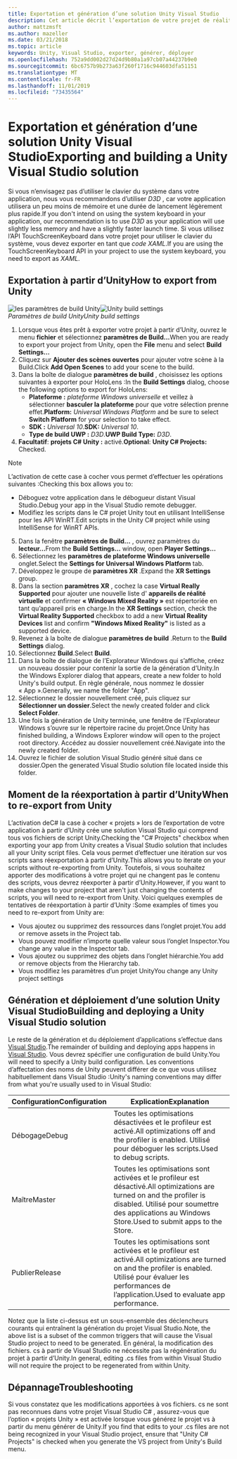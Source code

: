 ```yaml
---
title: Exportation et génération d’une solution Unity Visual Studio
description: Cet article décrit l’exportation de votre projet de réalité mixte à partir d’Unity afin que vous puissiez le générer et le déployer dans Visual Studio.
author: mattzmsft
ms.author: mazeller
ms.date: 03/21/2018
ms.topic: article
keywords: Unity, Visual Studio, exporter, générer, déployer
ms.openlocfilehash: 752a9dd002d27d24d9b80a1a97cb07a44237b9e0
ms.sourcegitcommit: 6bc6757b9b273a63f260f1716c944603dfa51151
ms.translationtype: MT
ms.contentlocale: fr-FR
ms.lasthandoff: 11/01/2019
ms.locfileid: "73435564"
---
```

# <a name="exporting-and-building-a-unity-visual-studio-solution"></a><span data-ttu-id="6cde9-104">Exportation et génération d’une solution Unity Visual Studio</span><span class="sxs-lookup"><span data-stu-id="6cde9-104">Exporting and building a Unity Visual Studio solution</span></span>

<span data-ttu-id="6cde9-105">Si vous n’envisagez pas d’utiliser le clavier du système dans votre application, nous vous recommandons d’utiliser *D3D* , car votre application utilisera un peu moins de mémoire et une durée de lancement légèrement plus rapide.</span><span class="sxs-lookup"><span data-stu-id="6cde9-105">If you don't intend on using the system keyboard in your application, our recommendation is to use *D3D* as your application will use slightly less memory and have a slightly faster launch time.</span></span> <span data-ttu-id="6cde9-106">Si vous utilisez l’API TouchScreenKeyboard dans votre projet pour utiliser le clavier du système, vous devez exporter en tant que *code XAML*.</span><span class="sxs-lookup"><span data-stu-id="6cde9-106">If you are using the TouchScreenKeyboard API in your project to use the system keyboard, you need to export as *XAML*.</span></span>

## <a name="how-to-export-from-unity"></a><span data-ttu-id="6cde9-107">Exportation à partir d’Unity</span><span class="sxs-lookup"><span data-stu-id="6cde9-107">How to export from Unity</span></span>

<span data-ttu-id="6cde9-108">![les paramètres de build Unity](images/unitybuildsettings-300px.png)</span><span class="sxs-lookup"><span data-stu-id="6cde9-108">![Unity build settings](images/unitybuildsettings-300px.png)</span></span><br>
<span data-ttu-id="6cde9-109">*Paramètres de build Unity*</span><span class="sxs-lookup"><span data-stu-id="6cde9-109">*Unity build settings*</span></span>

1. <span data-ttu-id="6cde9-110">Lorsque vous êtes prêt à exporter votre projet à partir d’Unity, ouvrez le menu **fichier** et sélectionnez **paramètres de Build...**</span><span class="sxs-lookup"><span data-stu-id="6cde9-110">When you are ready to export your project from Unity, open the **File** menu and select **Build Settings...**</span></span>
2. <span data-ttu-id="6cde9-111">Cliquez sur **Ajouter des scènes ouvertes** pour ajouter votre scène à la Build.</span><span class="sxs-lookup"><span data-stu-id="6cde9-111">Click **Add Open Scenes** to add your scene to the build.</span></span>
3. <span data-ttu-id="6cde9-112">Dans la boîte de dialogue **paramètres de build** , choisissez les options suivantes à exporter pour HoloLens :</span><span class="sxs-lookup"><span data-stu-id="6cde9-112">In the **Build Settings** dialog, choose the following options to export for HoloLens:</span></span>
   * <span data-ttu-id="6cde9-113">**Plateforme :** *plateforme Windows universelle* et veillez à sélectionner **basculer la plateforme** pour que votre sélection prenne effet.</span><span class="sxs-lookup"><span data-stu-id="6cde9-113">**Platform:** *Universal Windows Platform* and be sure to select **Switch Platform** for your selection to take effect.</span></span>
   * <span data-ttu-id="6cde9-114">**SDK :** *Universal 10*.</span><span class="sxs-lookup"><span data-stu-id="6cde9-114">**SDK:** *Universal 10*.</span></span>
   * <span data-ttu-id="6cde9-115">**Type de build UWP :** *D3D*.</span><span class="sxs-lookup"><span data-stu-id="6cde9-115">**UWP Build Type:** *D3D*.</span></span>
4. <span data-ttu-id="6cde9-116">**Facultatif**: **projets C# Unity :** activé.</span><span class="sxs-lookup"><span data-stu-id="6cde9-116">**Optional**: **Unity C# Projects:** Checked.</span></span>

>[!NOTE]
><span data-ttu-id="6cde9-117">L’activation de cette case à cocher vous permet d’effectuer les opérations suivantes :</span><span class="sxs-lookup"><span data-stu-id="6cde9-117">Checking this box allows you to:</span></span>
>* <span data-ttu-id="6cde9-118">Déboguez votre application dans le débogueur distant Visual Studio.</span><span class="sxs-lookup"><span data-stu-id="6cde9-118">Debug your app in the Visual Studio remote debugger.</span></span>
>* <span data-ttu-id="6cde9-119">Modifiez les scripts dans le C# projet Unity tout en utilisant IntelliSense pour les API WinRT.</span><span class="sxs-lookup"><span data-stu-id="6cde9-119">Edit scripts in the Unity C# project while using IntelliSense for WinRT APIs.</span></span>

5. <span data-ttu-id="6cde9-120">Dans la fenêtre **paramètres de Build...** , ouvrez paramètres du **lecteur...**</span><span class="sxs-lookup"><span data-stu-id="6cde9-120">From the **Build Settings...** window, open **Player Settings...**</span></span>
6. <span data-ttu-id="6cde9-121">Sélectionnez les **paramètres de plateforme Windows universelle** onglet.</span><span class="sxs-lookup"><span data-stu-id="6cde9-121">Select the **Settings for Universal Windows Platform** tab.</span></span>
7. <span data-ttu-id="6cde9-122">Développez le groupe de **paramètres XR** .</span><span class="sxs-lookup"><span data-stu-id="6cde9-122">Expand the **XR Settings** group.</span></span>
8. <span data-ttu-id="6cde9-123">Dans la section **paramètres XR** , cochez la case **Virtual Really Supported** pour ajouter une nouvelle liste d' **appareils de réalité virtuelle** et confirmer **« Windows Mixed Reality »** est répertoriée en tant qu’appareil pris en charge.</span><span class="sxs-lookup"><span data-stu-id="6cde9-123">In the **XR Settings** section, check the **Virtual Reality Supported** checkbox to add a new **Virtual Reality Devices** list and confirm **"Windows Mixed Reality"** is listed as a supported device.</span></span>
9. <span data-ttu-id="6cde9-124">Revenez à la boîte de dialogue **paramètres de build** .</span><span class="sxs-lookup"><span data-stu-id="6cde9-124">Return to the **Build Settings** dialog.</span></span>
10. <span data-ttu-id="6cde9-125">Sélectionnez **Build**.</span><span class="sxs-lookup"><span data-stu-id="6cde9-125">Select **Build**.</span></span>
11. <span data-ttu-id="6cde9-126">Dans la boîte de dialogue de l’Explorateur Windows qui s’affiche, créez un nouveau dossier pour contenir la sortie de la génération d’Unity.</span><span class="sxs-lookup"><span data-stu-id="6cde9-126">In the Windows Explorer dialog that appears, create a new folder to hold Unity's build output.</span></span> <span data-ttu-id="6cde9-127">En règle générale, nous nommez le dossier « App ».</span><span class="sxs-lookup"><span data-stu-id="6cde9-127">Generally, we name the folder "App".</span></span>
12. <span data-ttu-id="6cde9-128">Sélectionnez le dossier nouvellement créé, puis cliquez sur **Sélectionner un dossier**.</span><span class="sxs-lookup"><span data-stu-id="6cde9-128">Select the newly created folder and click **Select Folder**.</span></span>
13. <span data-ttu-id="6cde9-129">Une fois la génération de Unity terminée, une fenêtre de l’Explorateur Windows s’ouvre sur le répertoire racine du projet.</span><span class="sxs-lookup"><span data-stu-id="6cde9-129">Once Unity has finished building, a Windows Explorer window will open to the project root directory.</span></span> <span data-ttu-id="6cde9-130">Accédez au dossier nouvellement créé.</span><span class="sxs-lookup"><span data-stu-id="6cde9-130">Navigate into the newly created folder.</span></span>
14. <span data-ttu-id="6cde9-131">Ouvrez le fichier de solution Visual Studio généré situé dans ce dossier.</span><span class="sxs-lookup"><span data-stu-id="6cde9-131">Open the generated Visual Studio solution file located inside this folder.</span></span>

## <a name="when-to-re-export-from-unity"></a><span data-ttu-id="6cde9-132">Moment de la réexportation à partir d’Unity</span><span class="sxs-lookup"><span data-stu-id="6cde9-132">When to re-export from Unity</span></span>

<span data-ttu-id="6cde9-133">L’activation deC# la case à cocher « projets » lors de l’exportation de votre application à partir d’Unity crée une solution Visual Studio qui comprend tous vos fichiers de script Unity.</span><span class="sxs-lookup"><span data-stu-id="6cde9-133">Checking the "C# Projects" checkbox when exporting your app from Unity creates a Visual Studio solution that includes all your Unity script files.</span></span> <span data-ttu-id="6cde9-134">Cela vous permet d’effectuer une itération sur vos scripts sans réexportation à partir d’Unity.</span><span class="sxs-lookup"><span data-stu-id="6cde9-134">This allows you to iterate on your scripts without re-exporting from Unity.</span></span> <span data-ttu-id="6cde9-135">Toutefois, si vous souhaitez apporter des modifications à votre projet qui ne changent pas le contenu des scripts, vous devrez réexporter à partir d’Unity.</span><span class="sxs-lookup"><span data-stu-id="6cde9-135">However, if you want to make changes to your project that aren't just changing the contents of scripts, you will need to re-export from Unity.</span></span> <span data-ttu-id="6cde9-136">Voici quelques exemples de tentatives de réexportation à partir d’Unity :</span><span class="sxs-lookup"><span data-stu-id="6cde9-136">Some examples of times you need to re-export from Unity are:</span></span>
* <span data-ttu-id="6cde9-137">Vous ajoutez ou supprimez des ressources dans l’onglet projet.</span><span class="sxs-lookup"><span data-stu-id="6cde9-137">You add or remove assets in the Project tab.</span></span>
* <span data-ttu-id="6cde9-138">Vous pouvez modifier n’importe quelle valeur sous l’onglet Inspector.</span><span class="sxs-lookup"><span data-stu-id="6cde9-138">You change any value in the Inspector tab.</span></span>
* <span data-ttu-id="6cde9-139">Vous ajoutez ou supprimez des objets dans l’onglet hiérarchie.</span><span class="sxs-lookup"><span data-stu-id="6cde9-139">You add or remove objects from the Hierarchy tab.</span></span>
* <span data-ttu-id="6cde9-140">Vous modifiez les paramètres d’un projet Unity</span><span class="sxs-lookup"><span data-stu-id="6cde9-140">You change any Unity project settings</span></span>

## <a name="building-and-deploying-a-unity-visual-studio-solution"></a><span data-ttu-id="6cde9-141">Génération et déploiement d’une solution Unity Visual Studio</span><span class="sxs-lookup"><span data-stu-id="6cde9-141">Building and deploying a Unity Visual Studio solution</span></span>

<span data-ttu-id="6cde9-142">Le reste de la génération et du déploiement d’applications s’effectue dans [Visual Studio](using-visual-studio.md).</span><span class="sxs-lookup"><span data-stu-id="6cde9-142">The remainder of building and deploying apps happens in [Visual Studio](using-visual-studio.md).</span></span> <span data-ttu-id="6cde9-143">Vous devrez spécifier une configuration de build Unity.</span><span class="sxs-lookup"><span data-stu-id="6cde9-143">You will need to specify a Unity build configuration.</span></span> <span data-ttu-id="6cde9-144">Les conventions d’affectation des noms de Unity peuvent différer de ce que vous utilisez habituellement dans Visual Studio :</span><span class="sxs-lookup"><span data-stu-id="6cde9-144">Unity's naming conventions may differ from what you're usually used to in Visual Studio:</span></span>

|  <span data-ttu-id="6cde9-145">Configuration</span><span class="sxs-lookup"><span data-stu-id="6cde9-145">Configuration</span></span>  |  <span data-ttu-id="6cde9-146">Explication</span><span class="sxs-lookup"><span data-stu-id="6cde9-146">Explanation</span></span> | 
|----------|----------|
|  <span data-ttu-id="6cde9-147">Débogage</span><span class="sxs-lookup"><span data-stu-id="6cde9-147">Debug</span></span>  |  <span data-ttu-id="6cde9-148">Toutes les optimisations désactivées et le profileur est activé.</span><span class="sxs-lookup"><span data-stu-id="6cde9-148">All optimizations off and the profiler is enabled.</span></span> <span data-ttu-id="6cde9-149">Utilisé pour déboguer les scripts.</span><span class="sxs-lookup"><span data-stu-id="6cde9-149">Used to debug scripts.</span></span> | 
|  <span data-ttu-id="6cde9-150">Maître</span><span class="sxs-lookup"><span data-stu-id="6cde9-150">Master</span></span>  |  <span data-ttu-id="6cde9-151">Toutes les optimisations sont activées et le profileur est désactivé.</span><span class="sxs-lookup"><span data-stu-id="6cde9-151">All optimizations are turned on and the profiler is disabled.</span></span> <span data-ttu-id="6cde9-152">Utilisé pour soumettre des applications au Windows Store.</span><span class="sxs-lookup"><span data-stu-id="6cde9-152">Used to submit apps to the Store.</span></span> | 
|  <span data-ttu-id="6cde9-153">Publier</span><span class="sxs-lookup"><span data-stu-id="6cde9-153">Release</span></span>  |  <span data-ttu-id="6cde9-154">Toutes les optimisations sont activées et le profileur est activé.</span><span class="sxs-lookup"><span data-stu-id="6cde9-154">All optimizations are turned on and the profiler is enabled.</span></span> <span data-ttu-id="6cde9-155">Utilisé pour évaluer les performances de l’application.</span><span class="sxs-lookup"><span data-stu-id="6cde9-155">Used to evaluate app performance.</span></span> | 

<span data-ttu-id="6cde9-156">Notez que la liste ci-dessus est un sous-ensemble des déclencheurs courants qui entraînent la génération du projet Visual Studio.</span><span class="sxs-lookup"><span data-stu-id="6cde9-156">Note, the above list is a subset of the common triggers that will cause the Visual Studio project to need to be generated.</span></span> <span data-ttu-id="6cde9-157">En général, la modification des fichiers. cs à partir de Visual Studio ne nécessite pas la régénération du projet à partir d’Unity.</span><span class="sxs-lookup"><span data-stu-id="6cde9-157">In general, editing .cs files from within Visual Studio will not require the project to be regenerated from within Unity.</span></span>

## <a name="troubleshooting"></a><span data-ttu-id="6cde9-158">Dépannage</span><span class="sxs-lookup"><span data-stu-id="6cde9-158">Troubleshooting</span></span>

<span data-ttu-id="6cde9-159">Si vous constatez que les modifications apportées à vos fichiers. cs ne sont pas reconnues dans votre projet Visual Studio C# , assurez-vous que l’option « projets Unity » est activée lorsque vous générez le projet vs à partir du menu générer de Unity.</span><span class="sxs-lookup"><span data-stu-id="6cde9-159">If you find that edits to your .cs files are not being recognized in your Visual Studio project, ensure that "Unity C# Projects" is checked when you generate the VS project from Unity's Build menu.</span></span>
